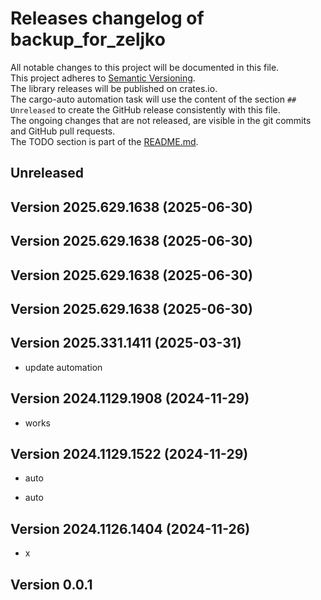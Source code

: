 # Releases changelog of backup_for_zeljko

All notable changes to this project will be documented in this file.  
This project adheres to [Semantic Versioning](https://semver.org/spec/v2.0.0.html).  
The library releases will be published on crates.io.  
The cargo-auto automation task will use the content of the section `## Unreleased` to create
the GitHub release consistently with this file.  
The ongoing changes that are not released, are visible in the git commits and GitHub pull requests.  
The TODO section is part of the [README.md](https://github.com/bestia-dev/backup_for_zeljko).  

## Unreleased

## Version 2025.629.1638 (2025-06-30)

## Version 2025.629.1638 (2025-06-30)

## Version 2025.629.1638 (2025-06-30)

## Version 2025.629.1638 (2025-06-30)

## Version 2025.331.1411 (2025-03-31)

- update automation

## Version 2024.1129.1908 (2024-11-29)

- works

## Version 2024.1129.1522 (2024-11-29)

- auto

- auto

## Version 2024.1126.1404 (2024-11-26)

- x

## Version 0.0.1

